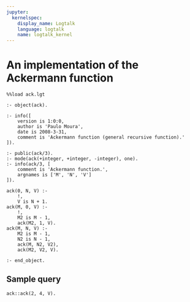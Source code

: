 ```yaml
---
jupyter:
  kernelspec:
    display_name: Logtalk
    language: logtalk
    name: logtalk_kernel
---
```


# An implementation of the Ackermann function

```logtalk vscode={"languageId": "logtalk"}
%%load ack.lgt

:- object(ack).

:- info([
	version is 1:0:0,
	author is 'Paulo Moura',
	date is 2008-3-31,
	comment is 'Ackermann function (general recursive function).'
]).

:- public(ack/3).
:- mode(ack(+integer, +integer, -integer), one).
:- info(ack/3, [
	comment is 'Ackermann function.',
	argnames is ['M', 'N', 'V']
]).

ack(0, N, V) :-
	!,
	V is N + 1.
ack(M, 0, V) :-
	!,
	M2 is M - 1,
	ack(M2, 1, V).
ack(M, N, V) :-
	M2 is M - 1,
	N2 is N - 1,
	ack(M, N2, V2),
	ack(M2, V2, V).

:- end_object.
```

## Sample query

```logtalk vscode={"languageId": "logtalk"}
ack::ack(2, 4, V).
```
